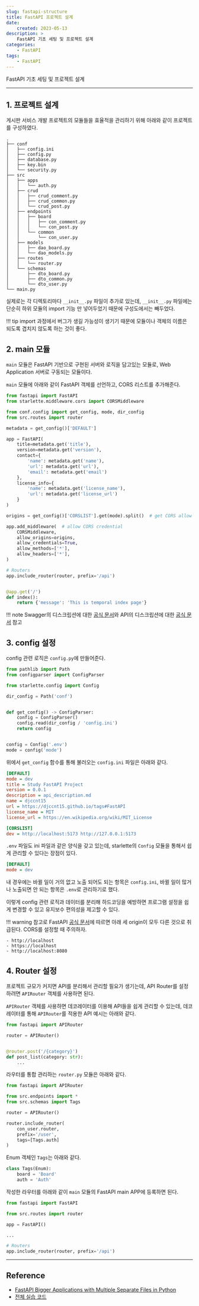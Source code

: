 ```yaml
---
slug: fastapi-structure
title: FastAPI 프로젝트 설계
date:
    created: 2023-05-13
description: >
    FastAPI 기초 세팅 및 프로젝트 설계
categories:
    - FastAPI
tags:
    - FastAPI
---
```


FastAPI 기초 세팅 및 프로젝트 설계  

<!-- more -->

---

## 1. 프로젝트 설계

게시판 서비스 개발 프로젝트의 모듈들을 효율적을 관리하기 위해 아래와 같이 프로젝트를 구성하였다.  

```
.
├── conf
│   ├── config.ini
│   ├── config.py
│   ├── database.py
│   ├── key.bin
│   └── security.py
├── src
│   ├── apps
│   │   └── auth.py
│   ├── crud
│   │   ├── crud_comment.py
│   │   ├── crud_common.py
│   │   └── crud_post.py
│   ├── endpoints
│   │   ├── board
│   │   │   ├── con_comment.py
│   │   │   └── con_post.py
│   │   └── common
│   │       └── con_user.py
│   ├── models
│   │   ├── dao_board.py
│   │   └── dao_models.py
│   ├── routes
│   │   └── router.py
│   └── schemas
│       ├── dto_board.py
│       ├── dto_common.py
│       └── dto_user.py
└── main.py
```

실제로는 각 디렉토리마다 `__init__.py` 파일이 추가로 있는데, `__init__.py` 파일에는 단순히 하위 모듈의 import 기능 만 넣어두었기 때문에 구성도에서는 빼두었다.  

!!! tip
    import 과정에서 버그가 생길 가능성이 생기기 때문에 모듈이나 객체의 이름은 되도록 겹치지 않도록 하는 것이 좋다.  

## 2. main 모듈

`main` 모듈은 FastAPI 기반으로 구현된 서버와 로직을 담고있는 모듈로, Web Application 서버로 구동되는 모듈이다.  

`main` 모듈에 아래와 같이 FastAPI 객체를 선언하고, CORS 리스트를 추가해준다.  

```python title="main.py"
from fastapi import FastAPI
from starlette.middleware.cors import CORSMiddleware

from conf.config import get_config, mode, dir_config
from src.routes import router

metadata = get_config()['DEFAULT']

app = FastAPI(
    title=metadata.get('title'),
    version=metadata.get('version'),
    contact={
        'name': metadata.get('name'),
        'url': metadata.get('url'),
        'email': metadata.get('email')
    },
    license_info={
        'name': metadata.get('license_name'),
        'url': metadata.get('license_url')
    }
)

origins = get_config()['CORSLIST'].get(mode).split()  # get CORS allow list

app.add_middleware(  # allow CORS credential
    CORSMiddleware,
    allow_origins=origins,
    allow_credentials=True,
    allow_methods=['*'],
    allow_headers=['*'],
)

# Routers
app.include_router(router, prefix='/api')


@app.get('/')
def index():
    return {'message': 'This is temporal index page'}
```

!!! note
    Swagger의 디스크립션에 대한 [공식 문서](https://fastapi.tiangolo.com/tutorial/metadata/)와 API의 디스크립션에 대한 [공식 문서](https://fastapi.tiangolo.com/tutorial/path-operation-configuration/) 참고

## 3. config 설정

config 관련 로직은 `config.py`에 만들어준다.  

```python title="config.py"
from pathlib import Path
from configparser import ConfigParser

from starlette.config import Config

dir_config = Path('conf')


def get_config() -> ConfigParser:
    config = ConfigParser()
    config.read(dir_config / 'config.ini')
    return config


config = Config('.env')
mode = config('mode')
```

위에서 `get_config` 함수를 통해 불러오는 `config.ini` 파일은 아래와 같다.  

```ini title="config.ini"
[DEFAULT]
mode = dev
title = Study FastAPI Project
version = 0.0.1
description = api_description.md
name = djccnt15
url = https://djccnt15.github.io/tags#FastAPI
license_name = MIT
license_url = https://en.wikipedia.org/wiki/MIT_License

[CORSLIST]
dev = http://localhost:5173 http://127.0.0.1:5173
```

`.env` 파일도 ini 파일과 같은 양식을 갖고 있는데, starlette의 `Config` 모듈을 통해서 쉽게 관리할 수 있다는 장점이 있다.  

```ini
[DEFAULT]
mode = dev
```

내 경우에는 바뀔 일이 거의 없고 노출 되어도 되는 항목은 `config.ini`, 바뀔 일이 많거나 노출되면 안 되는 항목은 `.env`로 관리하기로 했다.  

이렇게 config 관련 로직과 데이터를 분리해 하드코딩을 예방하면 프로그램 설정을 쉽게 변경할 수 있고 유지보수 편의성을 제고할 수 있다.  

!!! warning
    참고로 FastAPI [공식 문서](https://fastapi.tiangolo.com/tutorial/cors/)에 따르면 아래 세 origin이 모두 다른 것으로 취급된다. CORS를 설정할 때 주의하자.  

    - http://localhost
    - https://localhost
    - http://localhost:8080

## 4. Router 설정

프로젝트 규모가 커지면 API를 분리해서 관리할 필요가 생기는데, API Router를 설정하려면 `APIRouter` 객체를 사용하면 된다.  

`APIRouter` 객체를 사용하면 데코레이터를 이용해 API들을 쉽게 관리할 수 있는데, 데코레이터를 통해 `APIRouter`를 적용한 API 예시는 아래와 같다.  

```python
from fastapi import APIRouter

router = APIRouter()


@router.post('/{category}')
def post_list(category: str):
    ...
```

라우터를 통합 관리하는 `router.py` 모듈은 아래와 같다.  

```python title="router.py"
from fastapi import APIRouter

from src.endpoints import *
from src.schemas import Tags

router = APIRouter()

router.include_router(
    con_user.router,
    prefix='/user',
    tags=[Tags.auth]
)
```

Enum 객체인 `Tags`는 아래와 같다.  

```python
class Tags(Enum):
    board = 'Board'
    auth = 'Auth'
```

작성한 라우터를 아래와 같이 `main` 모듈의 FastAPI main APP에 등록하면 된다.  

```python title="main.py"
from fastapi import FastAPI

from src.routes import router

app = FastAPI()

...

# Routers
app.include_router(router, prefix='/api')
```

---
## Reference
- [FastAPI Bigger Applications with Multiple Separate Files in Python](https://www.tutorialsbuddy.com/python-fastapi-bigger-applications-multiple-separate-files)
- [전체 실습 코드](https://github.com/djccnt15/study_fastapi)